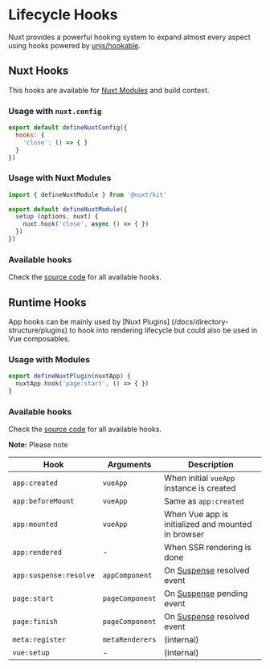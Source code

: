 # Lifecycle Hooks

Nuxt provides a powerful hooking system to expand almost every aspect using hooks powered by [unjs/hookable](https://github.com/unjs/hookable).

## Nuxt Hooks

This hooks are available for [Nuxt Modules](/docs/advanced/modules) and build context.

### Usage with `nuxt.config`

```js [nuxt.config]
export default defineNuxtConfig({
  hooks: {
    'close': () => { }
  }
})
```

### Usage with Nuxt Modules

```js
import { defineNuxtModule } from '@nuxt/kit'

export default defineNuxtModule({
  setup (options, nuxt) {
    nuxt.hook('close', async () => { })
  })
})
```

### Available hooks

Check the [source code](https://github.com/nuxt/framework/blob/main/packages/schema/src/types/hooks.ts#L55) for all available hooks.

## Runtime Hooks

App hooks can be mainly used by [Nuxt Plugins] (/docs/directory-structure/plugins) to hook into rendering lifecycle but could also be used in Vue composables.

### Usage with Modules

```js [plugins/test.ts]
export defineNuxtPlugin(nuxtApp) {
  nuxtApp.hook('page:start', () => { })
}
```

### Available hooks

Check the [source code](https://github.com/nuxt/framework/blob/main/packages/nuxt3/src/app/nuxt.ts#L18) for all available hooks.

**Note:** Please note

Hook                   | Arguments         | Description
-----------------------|-------------------|---------------
`app:created`          | `vueApp`          | When initial `vueApp` instance is created
`app:beforeMount`      | `vueApp`          | Same as `app:created`
`app:mounted`          | `vueApp`          | When Vue app is initialized and mounted in browser
`app:rendered`         | -                 | When SSR rendering is done
`app:suspense:resolve` | `appComponent`    | On [Suspense](https://v3.vuejs.org/guide/migration/suspense.html) resolved event
`page:start`           | `pageComponent`   | On [Suspense](https://v3.vuejs.org/guide/migration/suspense.html) pending event
`page:finish`          | `pageComponent`   | On [Suspense](https://v3.vuejs.org/guide/migration/suspense.html) resolved event
`meta:register`        | `metaRenderers`   | (internal)
`vue:setup`            | -                 | (internal)
